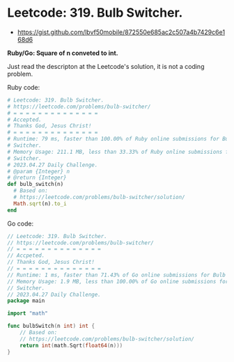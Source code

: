 # Leetcode: 319. Bulb Switcher.

- https://gist.github.com/lbvf50mobile/872550e685ac2c507a4b7429c6e168d6

**Ruby/Go: Square of n conveted to int.**

Just read the descripton at the Leetcode's solution, it is not a coding problem.

Ruby code:
```Ruby
# Leetcode: 319. Bulb Switcher.
# https://leetcode.com/problems/bulb-switcher/
# = = = = = = = = = = = = = =
# Accepted.
# Thanks God, Jesus Christ!
# = = = = = = = = = = = = = =
# Runtime: 79 ms, faster than 100.00% of Ruby online submissions for Bulb
# Switcher.
# Memory Usage: 211.1 MB, less than 33.33% of Ruby online submissions for Bulb
# Switcher.
# 2023.04.27 Daily Challenge.
# @param {Integer} n
# @return {Integer}
def bulb_switch(n)
  # Based on:
  # https://leetcode.com/problems/bulb-switcher/solution/
  Math.sqrt(n).to_i
end
```

Go code:
```Go
// Leetcode: 319. Bulb Switcher.
// https://leetcode.com/problems/bulb-switcher/
// = = = = = = = = = = = = = =
// Accpeted.
// Thanks God, Jesus Christ!
// = = = = = = = = = = = = = =
// Runtime: 1 ms, faster than 71.43% of Go online submissions for Bulb Switcher.
// Memory Usage: 1.9 MB, less than 100.00% of Go online submissions for Bulb
// Switcher.
// 2023.04.27 Daily Challenge.
package main

import "math"

func bulbSwitch(n int) int {
	// Based on:
	// https://leetcode.com/problems/bulb-switcher/solution/
	return int(math.Sqrt(float64(n)))
}
```
